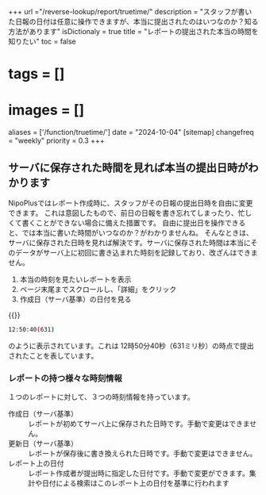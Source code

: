 +++
url ="/reverse-lookup/report/truetime/"
description = "スタッフが書いた日報の日付は任意に操作できますが、本当に提出されたのはいつなのか？知る方法があります"
isDictionaly = true
title = "レポートの提出された本当の時間を知りたい"
toc = false
# tags = []
# images = []
aliases = ['/function/truetime/']
date = "2024-10-04"
[sitemap]
  changefreq = "weekly"
  priority = 0.3
+++

## サーバに保存された時間を見れば本当の提出日時がわかります

NipoPlusではレポート作成時に、スタッフがその日報の提出日時を自由に変更できます。
これは意図したもので、前日の日報を書き忘れてしまったり、忙しくて書くことができない場合に備えた措置です。
自由に提出日を操作できると、では本当に書いた時間がいつなのか？がわかりませんね。
そんなときは、サーバに保存された日時を見れば解決です。サーバに保存された時間は本当にそのデータがサーバ上に初回に書き込まれた時刻を記録しており、改ざんはできません。

1. 本当の時刻を見たいレポートを表示
2. ページ末尾までスクロールし、「詳細」をクリック
3. 作成日（サーバ基準）の日付を見る

{{<iTablet filename="postTime" msg="サーバ基準の日付を見れば本当の時間がわかるよ" alice="pc">}}

```bash {frame="none"}
12:50:40(631)
```

のように表示されています。これは 12時50分40秒（631ミリ秒）の時点で提出されたことを表しています。

### レポートの持つ様々な時刻情報

１つのレポートに対して、３つの時刻情報を持っています。

<dl class="basic">
<dt>作成日（サーバ基準）</dt>
<dd>レポートが初めてサーバ上に保存された日時です。手動で変更はできません。</dd>
<dt>更新日（サーバ基準）</dt>
<dd>レポートが保存後に書き換えられた日時です。手動で変更はできません。</dd>
<dt>レポート上の日付</dt>
<dd>レポート作成者が提出時に指定した日付です。手動で変更ができます。集計や日付による検索はこのレポート上の日付を基準に行われます</dd>
</dl>
